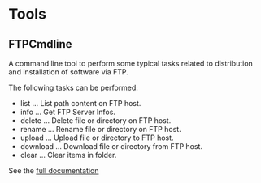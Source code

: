 # Tools

## FTPCmdline

A command line tool to perform some typical tasks related to distribution and installation of software via FTP.

The following tasks can be performed:

* list ... List path content on FTP host.
* info ... Get FTP Server Infos.
* delete ... Delete file or directory on FTP host.
* rename ... Rename file or directory on FTP host.
* upload ... Upload file or directory to FTP host.
* download ... Download file or directory from FTP host.
* clear ... Clear items in folder.

See the [full documentation](Wiki/FtpCmdline.md)